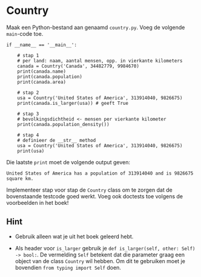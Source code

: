 # Country

Maak een Python-bestand aan genaamd `country.py`. Voeg de volgende `main`-code toe.

    if __name__ == '__main__':

        # stap 1
        # per land: naam, aantal mensen, opp. in vierkante kilometers
        canada = Country('Canada', 34482779, 9984670)
        print(canada.name)
        print(canada.population)
        print(canada.area)

        # stap 2
        usa = Country('United States of America', 313914040, 9826675)
        print(canada.is_larger(usa)) # geeft True

        # stap 3
        # bevolkingsdichtheid <- mensen per vierkante kilometer
        print(canada.population_density())

        # stap 4
        # definieer de __str__ method
        usa = Country('United States of America', 313914040, 9826675)
        print(usa)

Die laatste `print` moet de volgende output geven:

    United States of America has a population of 313914040 and is 9826675 square km.

Implementeer stap voor stap de `Country` class om te zorgen dat de bovenstaande testcode goed werkt. Voeg ook doctests toe volgens de voorbeelden in het boek!

## Hint

- Gebruik alleen wat je uit het boek geleerd hebt.

- Als header voor `is_larger` gebruik je `def is_larger(self, other: Self) -> bool:`. De vermelding `Self` betekent dat die parameter graag een object van de class `Country` wil hebben. Om dit te gebruiken moet je bovendien `from typing import Self` doen.

